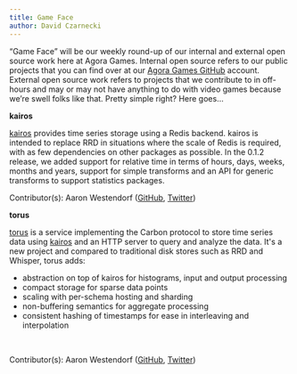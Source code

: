 ```yaml
---
title: Game Face
author: David Czarnecki
---
```

“Game Face” will be our weekly round-up of our internal and external open source work here at Agora Games. Internal open source refers to our public projects that you can find over at our [Agora Games GitHub](https://github.com/agoragames/) account. External open source work refers to projects that we contribute to in off-hours and may or may not have anything to do with video games because we’re swell folks like that. Pretty simple right? Here goes…

 **kairos**

 [kairos](https://github.com/agoragames/kairos) provides time series storage using a Redis backend. kairos is intended to replace RRD in situations where the scale of Redis is required, with as few dependencies on other packages as possible. In the 0.1.2 release, we added support for relative time in terms of hours, days, weeks, months and years, support for simple transforms and an API for generic transforms to support statistics packages.

 Contributor(s): Aaron Westendorf ([GitHub](https://github.com/awestendorf/), [Twitter](https://twitter.com/WashUffize))

 **torus**

 [torus](https://github.com/agoragames/torus) is a service implementing the Carbon protocol to store time series data using [kairos](https://github.com/agoragames/kairos) and an HTTP server to query and analyze the data. It's a new project and compared to traditional disk stores such as RRD and Whisper, torus adds:

- abstraction on top of kairos for histograms, input and output processing
- compact storage for sparse data points
- scaling with per-schema hosting and sharding
- non-buffering semantics for aggregate processing
- consistent hashing of timestamps for ease in interleaving and interpolation

 

 Contributor(s): Aaron Westendorf ([GitHub](https://github.com/awestendorf/), [Twitter](https://twitter.com/WashUffize))
